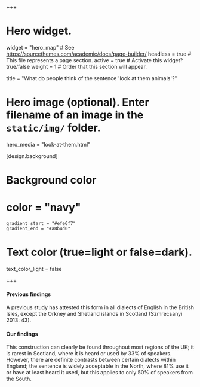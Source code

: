 +++
# Hero widget.
widget = "hero_map"  # See https://sourcethemes.com/academic/docs/page-builder/
headless = true  # This file represents a page section.
active = true  # Activate this widget? true/false
weight = 1  # Order that this section will appear.

title = "What do people think of the sentence 'look at them animals'?"

# Hero image (optional). Enter filename of an image in the `static/img/` folder.
hero_media = "look-at-them.html"

[design.background]

  # Background color
  # color = "navy"
    gradient_start = "#efe6f7"
    gradient_end = "#a8b4d0"
   
  # Text color (true=light or false=dark).
  text_color_light = false

+++

#### Previous findings
A previous study has attested this form in all dialects of English in the British Isles, except the Orkney and Shetland islands in Scotland (Szmrecsanyi 2013: 43).

#### Our findings
This construction can clearly be found throughout most regions of the UK; it is rarest in Scotland, where it is heard or used by 33% of speakers. However, there are definite contrasts between certain dialects within England; the sentence is widely acceptable in the North, where 81% use it or have at least heard it used, but this applies to only 50% of speakers from the South.